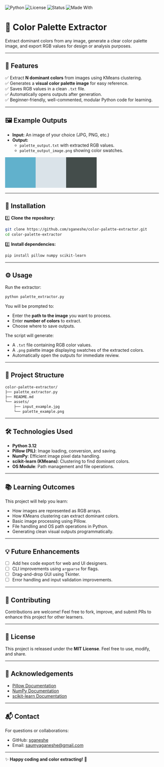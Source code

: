 ![Python](https://img.shields.io/badge/Python-3.12-blue?logo=python)
![License](https://img.shields.io/badge/License-MIT-green)
![Status](https://img.shields.io/badge/Status-Active-brightgreen)
![Made With](https://img.shields.io/badge/Made%20With-Pillow%2C%20NumPy%2C%20scikit--learn-blue)

# 🎨 Color Palette Extractor

Extract dominant colors from any image, generate a clear color palette image, and export RGB values for design or analysis purposes.

---

## 📌 Features

✅ Extract **N dominant colors** from images using KMeans clustering.  
✅ Generates a **visual color palette image** for easy reference.  
✅ Saves RGB values in a clean `.txt` file.  
✅ Automatically opens outputs after generation.  
✅ Beginner-friendly, well-commented, modular Python code for learning.

---

## 🖼️ Example Outputs

- **Input:** An image of your choice (JPG, PNG, etc.)
- **Output:**
  - `palette_output.txt` with extracted RGB values.
  - `palette_output_image.png` showing color swatches.

![Palette Example](assests/palette_example.png)

---

## 🚀 Installation

1️⃣ **Clone the repository:**

```bash
git clone https://github.com/sganeshe/color-palette-extractor.git
cd color-palette-extractor
```

2️⃣ **Install dependencies:**

```bash
pip install pillow numpy scikit-learn
```

---

## ⚙️ Usage

Run the extractor:

```bash
python palette_extractor.py
```

You will be prompted to:
- Enter the **path to the image** you want to process.
- Enter **number of colors** to extract.
- Choose where to save outputs.

The script will generate:
- A `.txt` file containing RGB color values.
- A `.png` palette image displaying swatches of the extracted colors.
- Automatically open the outputs for immediate review.

---

## 📂 Project Structure

```
color-palette-extractor/
├── palette_extractor.py
├── README.md
└── assets/
    ├── input_example.jpg
    └── palette_example.png
```

---

## 🛠️ Technologies Used

- **Python 3.12**
- **Pillow (PIL)**: Image loading, conversion, and saving.
- **NumPy**: Efficient image pixel data handling.
- **scikit-learn (KMeans)**: Clustering to find dominant colors.
- **OS Module**: Path management and file operations.

---

## 📚 Learning Outcomes

This project will help you learn:
- How images are represented as RGB arrays.
- How KMeans clustering can extract dominant colors.
- Basic image processing using Pillow.
- File handling and OS path operations in Python.
- Generating clean visual outputs programmatically.

---

## 💡 Future Enhancements

- [ ] Add hex code export for web and UI designers.
- [ ] CLI improvements using `argparse` for flags.
- [ ] Drag-and-drop GUI using Tkinter.
- [ ] Error handling and input validation improvements.

---

## 🤝 Contributing

Contributions are welcome! Feel free to fork, improve, and submit PRs to enhance this project for other learners.

---

## 📄 License

This project is released under the **MIT License**. Feel free to use, modify, and share.

---

## 🙏 Acknowledgements

- [Pillow Documentation](https://pillow.readthedocs.io/en/stable/)
- [NumPy Documentation](https://numpy.org/doc/stable/)
- [scikit-learn Documentation](https://scikit-learn.org/stable/modules/generated/sklearn.cluster.KMeans.html)

---

## 📬 Contact

For questions or collaborations:
- GitHub: [sganeshe](https://github.com/sganeshe)
- Email: saumyaganeshe@gmail.com

---

✨ **Happy coding and color extracting!** 🎨
